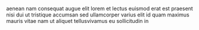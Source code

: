aenean nam consequat augue elit lorem et lectus euismod erat est praesent nisi
dui ut tristique accumsan sed ullamcorper varius elit id quam maximus mauris
vitae nam ut aliquet tellusvivamus eu sollicitudin in